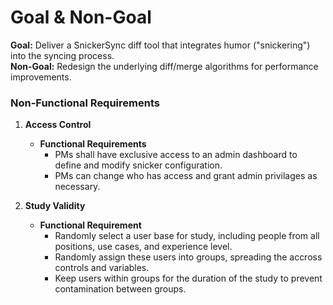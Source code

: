 # **Goal & Non-Goal**  
**Goal:** Deliver a SnickerSync diff tool that integrates humor ("snickering") into the syncing process.  
**Non-Goal:** Redesign the underlying diff/merge algorithms for performance improvements.  

### **Non-Functional Requirements**  

1. **Access Control**  
   - **Functional Requirements**
     - PMs shall have exclusive access to an admin dashboard to define and modify snicker configuration.  
     - PMs can change who has access and grant admin privilages as necessary.

2. **Study Validity**  
   - **Functional Requirement**
     - Randomly select a user base for study, including people from all positions, use cases, and experience level.
     - Randomly assign these users into groups, spreading the accross controls and variables.
     - Keep users within groups for the duration of the study to prevent contamination between groups.
